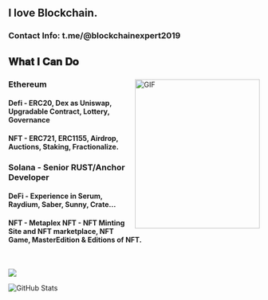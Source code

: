 
<h2 font-weight="bold">I love Blockchain.</h2>
<h3>
  Contact Info: t.me/@blockchainexpert2019
</h3>

## 𝐖𝐡𝐚𝐭 𝐈 𝐂𝐚𝐧 𝐃𝐨

<div>
<img align="right" alt="GIF" src="https://github.com/blockchainlover2019/blockchainlover2019/blob/main/punk.png" width="250" height="300" />

### Ethereum
#### Defi - ERC20, Dex as Uniswap, Upgradable Contract, Lottery, Governance
#### NFT - ERC721, ERC1155, Airdrop, Auctions, Staking, Fractionalize.
  
### Solana - Senior RUST/Anchor Developer
#### DeFi - Experience in Serum, Raydium, Saber, Sunny, Crate...
#### NFT - Metaplex NFT - NFT Minting Site and NFT marketplace, NFT Game, MasterEdition & Editions of NFT.
<br />
  
![](https://komarev.com/ghpvc/?username=blockchainlover2019&color=dc143c)

![GitHub Stats](https://github-readme-stats.vercel.app/api?username=blockchainlover2019&show_icons=true)
</div>
